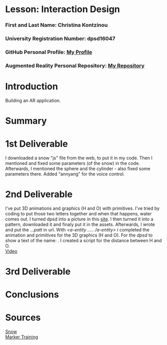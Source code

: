 # Lesson: Interaction Design

### First and Last Name: Christina Kontzinou
### University Registration Number: dpsd16047
### GitHub Personal Profile: [My Profile](https://github.com/dpsd16047)
### Augmented Reality Personal Repository: [My Repository](https://github.com/dpsd16047/Augmented-Reality)

# Introduction
Building an AR application.

# Summary


# 1st Deliverable
I downloaded a snow "js" file from the web, to put it in my code. Then I mentioned and fixed some parameters (of the snow) in the code. Afterwards, I mentioned the sphere and the cylinder - also fixed some parameters there. Added "annyang" for the voice control.

# 2nd Deliverable  
I've put 3D animations and graphics (H and O) with primitives. I've tried by coding to put those two letters together and when that happens, water comes out. I turned dpsd into a picture in this [site](https://jeromeetienne.github.io/AR.js/three.js/examples/marker-training/examples/generator.html?fbclid=IwAR2pgZdQl2eIMTjEwg90Ikrt5xyodSl80h8e89vuGiUbsrCmwLerEWWLenk). I then turned it into a pattern, downloaded it and finaly put it in the assets. Afterwards, I wrote *<a-marker type='pattern' url='assets\pattern-card-O.patt'>* and put the *...patt* in url. With *<a-entity ..... /a-entity>* i completed the animation and primitives for the 3D graphics (H and O). For the *dpsd* to show a text of the name: <a-text value="Christina Kontzinou" scale="2 2 1" position="0 0 0">. I created a script for the distance between H and O.  
[Video](https://user-images.githubusercontent.com/100679305/168383478-8e5bb0f8-e4f2-4e18-87db-62e428048630.mp4)  

# 3rd Deliverable 


# Conclusions


# Sources
[Snow](https://www.cssscript.com/winter-snow-animation/)  
[Marker Training](https://jeromeetienne.github.io/AR.js/three.js/examples/marker-training/examples/generator.html?fbclid=IwAR2pgZdQl2eIMTjEwg90Ikrt5xyodSl80h8e89vuGiUbsrCmwLerEWWLenk)  
